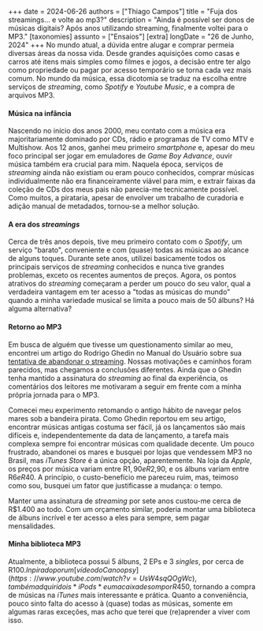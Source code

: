 +++
date = 2024-06-26
authors = ["Thiago Campos"]
title = "Fuja dos streamings... e volte ao mp3?"
description = "Ainda é possível ser donos de músicas digitais? Após anos utilizando streaming, finalmente voltei para o MP3." 
[taxonomies]
assunto = ["Ensaios"]
[extra]
longDate = "26 de Junho, 2024"
+++
No mundo atual, a dúvida entre alugar e comprar permeia diversas áreas da nossa vida. Desde grandes aquisições como casas e carros até itens mais simples como filmes e jogos, a decisão entre ter algo como propriedade ou pagar por acesso temporário se torna cada vez mais comum. No mundo da música, essa dicotomia se traduz na escolha entre serviços de *streaming*, como *Spotify* e *Youtube Music*, e a compra de arquivos MP3.
#### Música na infância
Nascendo no início dos anos 2000, meu contato com a música era majoritariamente dominado por CDs, rádio e programas de TV como MTV e Multishow. Aos 12 anos, ganhei meu primeiro *smartphone* e, apesar do meu foco principal ser jogar em emuladores de *Game Boy Advance*, ouvir música também era crucial para mim. Naquela época, serviços de *streaming* ainda não existiam ou eram pouco conhecidos, comprar músicas individualmente não era financeiramente viável para mim, e extrair faixas da coleção de CDs dos meus pais não parecia-me tecnicamente possível. Como muitos, a pirataria, apesar de envolver um trabalho de curadoria e adição manual de metadados, tornou-se a melhor solução.
#### A era dos *streamings*
Cerca de três anos depois, tive meu primeiro contato com o *Spotify*, um serviço "barato", conveniente e com (quase) todas as músicas ao alcance de alguns toques. Durante sete anos, utilizei basicamente todos os principais serviços de *streaming* conhecidos e nunca tive grandes problemas, exceto os recentes aumentos de preços. Agora, os pontos atrativos do *streaming* começaram a perder um pouco do seu valor, qual a verdadeira vantagem em ter acesso a "todas as músicas do mundo" quando a minha variedade musical se limita a pouco mais de 50 álbuns? Há alguma alternativa?

#### Retorno ao MP3
Em busca de alguém que tivesse um questionamento similar ao meu, encontrei um artigo do Rodrigo Ghedin no Manual do Usuário sobre sua [tentativa de abandonar o streaming](https://manualdousuario.net/streaming-ouvir-mp3/). Nossas motivações e caminhos foram parecidos, mas chegamos a conclusões diferentes. Ainda que o Ghedin tenha mantido a assinatura do *streaming* ao final da experiência, os comentários dos leitores me motivaram a seguir em frente com a minha própria jornada para o MP3.

Comecei meu experimento retomando o antigo hábito de navegar pelos mares sob a bandeira pirata. Como Ghedin reportou em seu artigo, encontrar músicas antigas costuma ser fácil, já os lançamentos são mais difíceis e, independentemente da data de lançamento, a tarefa mais complexa sempre foi encontrar músicas com qualidade decente. Um pouco frustrado, abandonei os mares e busquei por lojas que vendessem MP3 no Brasil, mas *iTunes Store* é a única opção, aparentemente. Na loja da *Apple*, os preços por música variam entre R$1,90 e R$2,90, e os álbuns variam entre R$6 e R$40. A princípio, o custo-benefício me pareceu ruim, mas, teimoso como sou, busquei um fator que justificasse a mudança: o tempo. 

Manter uma assinatura de *streaming* por sete anos custou-me cerca de R$1.400 ao todo. Com um orçamento similar, poderia montar uma biblioteca de álbuns incrível e ter acesso a eles para sempre, sem pagar mensalidades. 
#### Minha biblioteca MP3
Atualmente, a biblioteca possui 5 álbuns, 2 EPs e 3 *singles*, por cerca de R$100. Inpirado por um [vídeo do Canoopsy](https://www.youtube.com/watch?v=UsW4sqQOgWc), também adquiri dois *iPods* e uma caixa de som por R$450, tornando a compra de músicas na *iTunes* mais interessante e prática. Quanto a conveniência, pouco sinto falta do acesso à (quase) todas as músicas, somente em algumas raras exceções, mas acho que terei que (re)aprender a viver com isso.